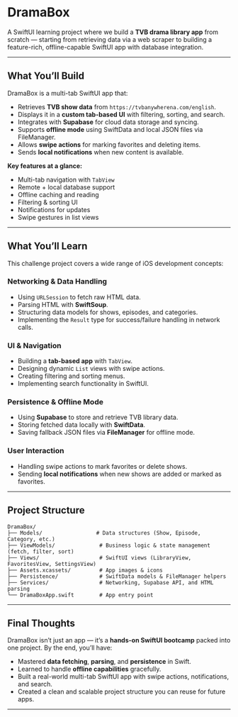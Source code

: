 # **DramaBox**

A SwiftUI learning project where we build a **TVB drama library app** from scratch — starting from retrieving data via a web scraper to building a feature-rich, offline-capable SwiftUI app with database integration.

---

## **What You’ll Build**

DramaBox is a multi-tab SwiftUI app that:

* Retrieves **TVB show data** from `https://tvbanywherena.com/english`.
* Displays it in a **custom tab-based UI** with filtering, sorting, and search.
* Integrates with **Supabase** for cloud data storage and syncing.
* Supports **offline mode** using SwiftData and local JSON files via FileManager.
* Allows **swipe actions** for marking favorites and deleting items.
* Sends **local notifications** when new content is available.

**Key features at a glance:**

* Multi-tab navigation with `TabView`
* Remote + local database support
* Offline caching and reading
* Filtering & sorting UI
* Notifications for updates
* Swipe gestures in list views

---

## **What You’ll Learn**

This challenge project covers a wide range of iOS development concepts:

### **Networking & Data Handling**

* Using `URLSession` to fetch raw HTML data.
* Parsing HTML with **SwiftSoup**.
* Structuring data models for shows, episodes, and categories.
* Implementing the `Result` type for success/failure handling in network calls.

### **UI & Navigation**

* Building a **tab-based app** with `TabView`.
* Designing dynamic `List` views with swipe actions.
* Creating filtering and sorting menus.
* Implementing search functionality in SwiftUI.

### **Persistence & Offline Mode**

* Using **Supabase** to store and retrieve TVB library data.
* Storing fetched data locally with **SwiftData**.
* Saving fallback JSON files via **FileManager** for offline mode.

### **User Interaction**

* Handling swipe actions to mark favorites or delete shows.
* Sending **local notifications** when new shows are added or marked as favorites.

---

## **Project Structure**

```text
DramaBox/
├── Models/                 # Data structures (Show, Episode, Category, etc.)
├── ViewModels/              # Business logic & state management (fetch, filter, sort)
├── Views/                   # SwiftUI views (LibraryView, FavoritesView, SettingsView)
├── Assets.xcassets/         # App images & icons
├── Persistence/             # SwiftData models & FileManager helpers
├── Services/                # Networking, Supabase API, and HTML parsing
└── DramaBoxApp.swift        # App entry point
```
---

## **Final Thoughts**

DramaBox isn’t just an app — it’s a **hands-on SwiftUI bootcamp** packed into one project. By the end, you’ll have:

* Mastered **data fetching**, **parsing**, and **persistence** in Swift.
* Learned to handle **offline capabilities** gracefully.
* Built a real-world multi-tab SwiftUI app with swipe actions, notifications, and search.
* Created a clean and scalable project structure you can reuse for future apps.

---
